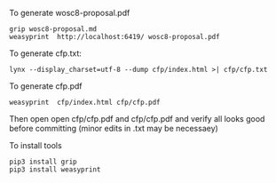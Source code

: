 
To generate wosc8-proposal.pdf

```
grip wosc8-proposal.md
weasyprint  http://localhost:6419/ wosc8-proposal.pdf
```


To generate cfp.txt:

```
lynx --display_charset=utf-8 --dump cfp/index.html >| cfp/cfp.txt
```

To generate cfp.pdf

```
weasyprint  cfp/index.html cfp/cfp.pdf
```

Then open open cfp/cfp.pdf and cfp/cfp.pdf and verify all looks good before committing 
(minor edits in .txt may be necessaey)

To install tools

```
pip3 install grip
pip3 install weasyprint
```

